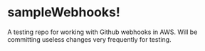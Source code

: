 # sampleWebhooks!
A testing repo for working with Github webhooks in AWS.
Will be committing useless changes very frequently for testing.
